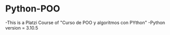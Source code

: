 # Python-POO
-This is a Platzi Course of "Curso de POO y algoritmos con PYthon"
-Python version = 3.10.5
